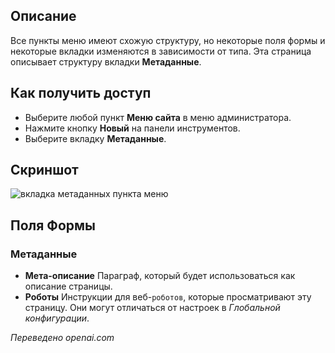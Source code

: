 <!-- Filename: Help6.x:Menu_Item_Metadata / Display title: Метаданные элемента меню -->

## Описание

Все пункты меню имеют схожую структуру, но некоторые поля формы и
некоторые вкладки изменяются в зависимости от типа. Эта страница описывает
структуру вкладки **Метаданные**. 

## Как получить доступ

* Выберите любой пункт **Меню сайта** в меню администратора.
* Нажмите кнопку **Новый** на панели инструментов.
* Выберите вкладку **Метаданные**.

## Скриншот

![вкладка метаданных пункта меню](../../../ru/images/menu-items-common/menu-item-metadata.png)

## Поля Формы

### Метаданные

- **Мета-описание** Параграф, который будет использоваться как описание страницы.
- **Роботы** Инструкции для веб-`роботов`, которые просматривают эту страницу. Они могут отличаться от настроек в *Глобальной конфигурации*.

*Переведено openai.com*  

